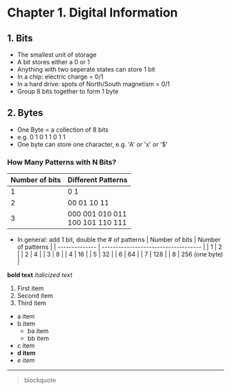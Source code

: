 # Chapter 1. Digital Information

## 1. Bits

- The smallest unit of storage
- A bit stores either a 0 or 1
- Anything with two seperate states can store 1 bit
- In a chip: electric charge = 0/1
- In a hard drive: spots of North/South magnetism = 0/1
- Group 8 bits together to form 1 byte

## 2. Bytes

- One Byte = a collection of 8 bits
- e.g. 0 1 0 1 1 0 1 1
- One byte can store one character, e.g. 'A' or 'x' or '$'

### How Many Patterns with N Bits?

| Number of bits | Different Patterns                   |
| -------------- | ------------------------------------ |
| 1              | 0 1                                  |
| 2              | 00 01 10 11                          |
| 3              | 000 001 010 011<br />100 101 110 111 |

- In general: add 1 bit, double the # of patterns
  | Number of bits | Number of patterns |
  | -------------- | ------------------------------------ |
  | 1 | 2 |
  | 2 | 4 |
  | 3 | 8 |
  | 4 | 16 |
  | 5 | 32 |
  | 6 | 64 |
  | 7 | 128 |
  | 8 | 256 (one byte) |

**bold text**
_italicized text_

1. First item
2. Second item
3. Third item

- a item
- b item
  - ba item
  - bb item
- c item
- **d item**
- _e item_

---

> blockquote
